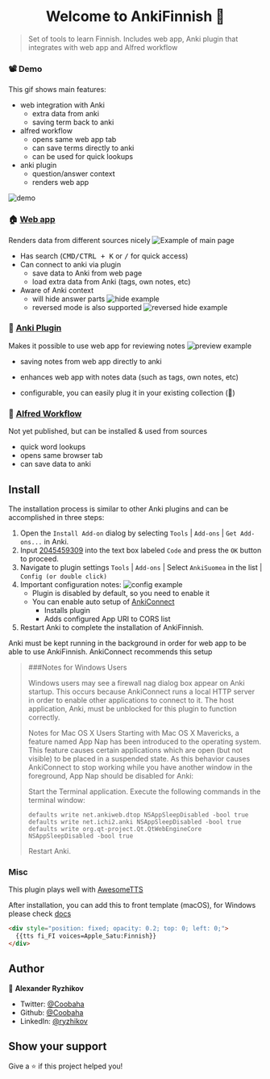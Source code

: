 <h1 align="center">Welcome to AnkiFinnish 👋</h1>

> Set of tools to learn Finnish. Includes web app, Anki plugin that integrates
> with web app and Alfred workflow

### 📽 Demo

This gif shows main features:

- web integration with Anki
  - extra data from anki
  - saving term back to anki
- alfred workflow
  - opens same web app tab
  - can save terms directly to anki
  - can be used for quick lookups
- anki plugin
  - question/answer context
  - renders web app

![demo](./docs/demo1.gif)

### 🏠 [Web app](https://cooba.me/suomea)

Renders data from different sources nicely
![Example of main page](./docs/web1.png)

- Has search (<kbd>CMD/CTRL + K</kbd> or <kbd>/</kbd> for quick access)
- Can connect to anki via plugin
  - save data to Anki from web page
  - load extra data from Anki (tags, own notes, etc)
- Aware of Anki context
  - will hide answer parts ![hide example](./docs/web2.png)
  - reversed mode is also supported ![reversed hide example](./docs/web3.png)

### 💬 [Anki Plugin](https://ankiweb.net/shared/addons/2045459309)

Makes it possible to use web app for reviewing notes
![preview example](./docs/anki1.png)

- saving notes from web app directly to anki

- enhances web app with notes data (such as tags, own notes, etc)

- configurable, you can easily plug it in your existing collection (🤞)

### 🚀 [Alfred Workflow](https://www.npmjs.com/package/@coobaha/alfred-anki)

Not yet published, but can be installed & used from sources

- quick word lookups
- opens same browser tab
- can save data to anki

## Install

The installation process is similar to other Anki plugins and can be
accomplished in three steps:

1. Open the `Install Add-on` dialog by selecting `Tools` | `Add-ons` |
   `Get Add-ons...` in Anki.
1. Input [2045459309](https://ankiweb.net/shared/info/2045459309) into the text
   box labeled `Code` and press the `OK` button to proceed.
1. Navigate to plugin settings `Tools` | `Add-ons` | Select `AnkiSuomea` in the
   list | `Config (or double click)`
1. Important configuration notes: ![config example](./docs/anki2.png)
   - Plugin is disabled by default, so you need to enable it
   - You can enable auto setup of
     [AnkiConnect](https://ankiweb.net/shared/info/2055492159)
     - Installs plugin
     - Adds configured App URI to CORS list
1. Restart Anki to complete the installation of AnkiFinnish.

Anki must be kept running in the background in order for web app to be able to
use AnkiFinnish. AnkiConnect recommends this setup

> ###Notes for Windows Users
>
> Windows users may see a firewall nag dialog box appear on Anki startup. This
> occurs because AnkiConnect runs a local HTTP server in order to enable other
> applications to connect to it. The host application, Anki, must be unblocked
> for this plugin to function correctly.
>
> Notes for Mac OS X Users Starting with Mac OS X Mavericks, a feature named App
> Nap has been introduced to the operating system. This feature causes certain
> applications which are open (but not visible) to be placed in a suspended
> state. As this behavior causes AnkiConnect to stop working while you have
> another window in the foreground, App Nap should be disabled for Anki:
>
> Start the Terminal application. Execute the following commands in the terminal
> window:
>
> ```
> defaults write net.ankiweb.dtop NSAppSleepDisabled -bool true
> defaults write net.ichi2.anki NSAppSleepDisabled -bool true
> defaults write org.qt-project.Qt.QtWebEngineCore NSAppSleepDisabled -bool true
> ```
>
> Restart Anki.

### Misc

This plugin plays well with
[AwesomeTTS](https://ankiweb.net/shared/info/1436550454)

After installation, you can add this to front template (macOS), for Windows
please check [docs](https://ankiatts.appspot.com/services)

```html
<div style="position: fixed; opacity: 0.2; top: 0; left: 0;">
  {{tts fi_FI voices=Apple_Satu:Finnish}}
</div>
```

## Author

👤 **Alexander Ryzhikov**

- Twitter: [@Coobaha](https://twitter.com/Coobaha)
- Github: [@Coobaha](https://github.com/Coobaha)
- LinkedIn: [@ryzhikov](https://linkedin.com/in/ryzhikov)

## Show your support

Give a ⭐️ if this project helped you!
